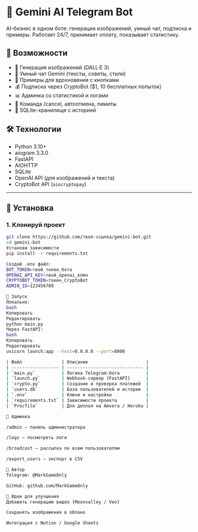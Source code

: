 # 🤖 Gemini AI Telegram Bot

AI-бизнес в одном боте: генерация изображений, умный чат, подписка и примеры. Работает 24/7, принимает оплату, показывает статистику.

## 🚀 Возможности

- 🎨 Генерация изображений (DALL·E 3)
- 🌌 Умный чат Gemini (тексты, советы, стили)
- 🌠 Примеры для вдохновения с кнопками
- 💰 Подписка через CryptoBot ($1, 10 бесплатных попыток)
- 📊 Админка со статистикой и логами
- 🧠 Команда /cancel, автоотмена, лимиты
- 💾 SQLite-хранилище с историей

## 🛠 Технологии

- Python 3.10+
- aiogram 3.3.0
- FastAPI
- AIOHTTP
- SQLite
- OpenAI API (для изображений и текста)
- CryptoBot API (`aiocryptopay`)

---

## 🧩 Установка

### 1. Клонируй проект
```bash
git clone https://github.com/твоя-ссылка/gemini-bot.git
cd gemini-bot
Установи зависимости
pip install -r requirements.txt

Создай .env файл:
BOT_TOKEN=твой_токен_бота
OPENAI_API_KEY=твой_openai_ключ
CRYPTOBOT_TOKEN=токен_CryptoBot
ADMIN_ID=123456789

🚀 Запуск
Локально:
bash
Копировать
Редактировать
python main.py
Через FastAPI:
bash
Копировать
Редактировать
uvicorn launch:app --host=0.0.0.0 --port=8000

| Файл               | Описание                      |
| ------------------ | ----------------------------- |
| `main.py`          | Логика Telegram-бота          |
| `launch.py`        | Webhook-сервер (FastAPI)      |
| `crypto.py`        | Создание и проверка платежей  |
| `users.db`         | База пользователей и истории  |
| `.env`             | Ключи и настройки             |
| `requirements.txt` | Зависимости проекта           |
| `Procfile`         | Для деплоя на Amvera / Heroku |

👑 Админка

/admin — панель администратора

/logs — посмотреть логи

/broadcast — рассылка по всем пользователям

/export_users — экспорт в CSV

📲 Автор
Telegram: @MarkGameOnly

GitHub: github.com/MarkGameOnly

🔮 Идеи для улучшения
Добавить генерацию видео (Moonvalley / Veo)

Сохранять изображения в облако

Интеграция с Notion / Google Sheets
